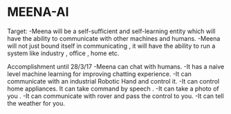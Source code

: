 # MEENA-AI
Target: 
-Meena will be a self-sufficient and self-learning entity which will have the ability to communicate with other machines and humans. 
-Meena will not just bound itself in communicating , it will have the ability to run a system like industry , office , home etc.

Accomplishment until 28/3/17
-Meena can chat with humans. 
-It has a naive level machine learning for improving chatting experience. 
-It can communicate with an industrial Robotic Hand and control it.
-It can control home appliances. It can take command by speech . 
-It can take a photo of you . 
-It can communicate with rover and pass the control to you. 
-It can tell the weather for you.